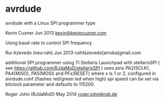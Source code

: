 avrdude
=======

avrdude with a Linux SPI programmer type

Kevin Cuzner Jun 2013
kevin@kevincuzner.com

Using baud-rate to control SPI frequency

Rui Azevedo (neu-rah) Jun 2013
ruihfazevedo[arroba]gmail.com

additional SPI programmer using TI Stellaris Launchpad with stellarisSPI
( see https://github.com/RJdaMoD/stellarisSPI )
uses pins PA2(SCLK), PA4(MISO), PA5(MOSI) and PFx(RESET)
where x is 1 or 2, configured in avrdude.conf (flashes red/green led when high)
spi speed can be set via bitclock parameter and defaults to 115200.

Roger John (RJdaMoD) May 2014
roger.john@rub.de

